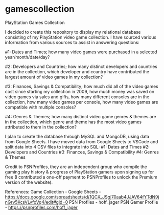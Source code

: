 # gamescollection
PlayStation Games Collection

I decided to create this repository to display my relational database consisting of my PlayStation video game collection.
I have sourced various information from various sources to assist in answering questions:

#1: Dates and Times; how many video games were purchased in a selected year/month/date/day?

#2: Developers and Countries; how many distinct developers and countries are in the collection, which developer and country have contributed the largest amount of video games in my collection?

#3: Finances, Savings & Compatibility; how much did all of the video games cost since starting my collection in 2009, how much money was saved on video games via sales and gifts, how many different consoles are in the collection, how many video games per console, how many video games are compatible with multiple consoles?

#4: Genres & Themes; how many distinct video game genres & themes are in the collection, which genre and theme has the most video games attributed to them in the collection?

I plan to create the database through MySQL and MongoDB, using data from Google Sheets.
I have moved data from Google Sheets to VSCode and split data into 4 CSV files to integrate into SQL:
#1: Dates and Times
#2: Developers and Countries
#3: Finances, Savings & Compatibility
#4: Genres & Themes

Credit to PSNProfiles, they are an independent group who compile the gaming play history & progress of PlayStation gamers upon signing up for free (I contributed a one-off payment to PSNProfiles to unlock the Premium version of the website).

References:
Game Collection - Google Sheets - https://docs.google.com/spreadsheets/d/1QCX_JSgj70aab4JJAV64fYTdN9jnGrv5KcsVLvfoVq4/edit#gid=0
PSN Profiles - hoff_jager PSN Gamer Profile - https://psnprofiles.com/hoff_jager
